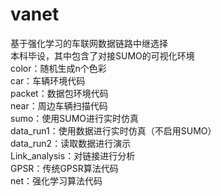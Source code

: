 # vanet
基于强化学习的车联网数据链路中继选择  
本科毕设，其中包含了对接SUMO的可视化环境  
color：随机生成n个色彩  
car：车辆环境代码  
packet：数据包环境代码  
near：周边车辆扫描代码  
sumo：使用SUMO进行实时仿真  
data_run1：使用数据进行实时仿真（不启用SUMO）  
data_run2：读取数据进行演示  
Link_analysis：对链接进行分析  
GPSR：传统GPSR算法代码  
net：强化学习算法代码
